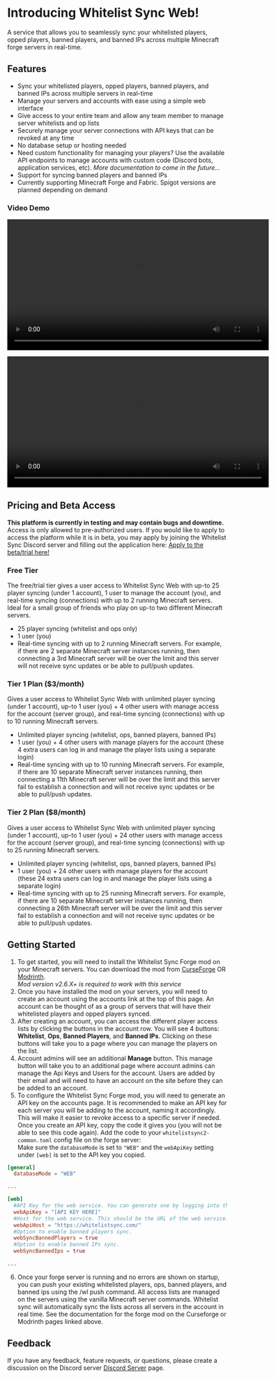 # Introducing Whitelist Sync Web!

A service that allows you to seamlessly sync your whitelisted players, opped players, banned players, and banned IPs across multiple Minecraft forge servers in real-time.

## Features

- Sync your whitelisted players, opped players, banned players, and banned IPs across multiple servers in real-time
- Manage your servers and accounts with ease using a simple web interface
- Give access to your entire team and allow any team member to manage server whitelists and op lists
- Securely manage your server connections with API keys that can be revoked at any time
- No database setup or hosting needed
- Need custom functionality for managing your players? Use the available API endpoints to manage accounts with custom code (Discord bots, application services, etc). *More documentation to come in the future...*
- Support for syncing banned players and banned IPs
- Currently supporting Minecraft Forge and Fabric. Spigot versions are planned depending on demand

### Video Demo

<video src='./assets/whitelisting.mp4' width=600></video>

<video src='./assets/opping-banning.mp4' width=600></video>

## Pricing and Beta Access

**This platform is currently in testing and may contain bugs and downtime.** Access is only allowed to pre-authorized users. If you would like to apply to access the platform while it is in beta, you may apply by joining the Whitelist Sync Discord server and filling out the application here: [Apply to the beta/trial here!](https://discord.gg/CrqvEVRmWS)

### Free Tier
The free/trial tier gives a user access to Whitelist Sync Web with up-to 25 player syncing (under 1 account), 1 user to manage the account (you), and real-time syncing (connections) with up to 2 running Minecraft servers. Ideal for a small group of friends who play on up-to two different Minecraft servers.
* 25 player syncing (whitelist and ops only)
* 1 user (you)
* Real-time syncing with up to 2 running Minecraft servers. For example, if there are 2 separate Minecraft server instances running,  then connecting a 3rd Minecraft server will be over the limit and this server will not receive sync updates or be able to pull/push updates.

### Tier 1 Plan ($3/month)
Gives a user access to Whitelist Sync Web with unlimited player syncing (under 1 account), up-to 1 user (you) + 4 other users with manage access for the account (server group), and real-time syncing (connections) with up to 10 running Minecraft servers.
* Unlimited player syncing (whitelist, ops, banned players, banned IPs)
* 1 user (you) + 4 other users with manage players for the account (these 4 extra users can log in and manage the player lists using a separate login)
* Real-time syncing with up to 10 running Minecraft servers. For example, if there are 10 separate Minecraft server instances running, then connecting a 11th Minecraft server will be over the limit and this server fail to establish a connection and will not receive sync updates or be able to pull/push updates.

### Tier 2 Plan ($8/month)
Gives a user access to Whitelist Sync Web with unlimited player syncing (under 1 account), up-to 1 user (you) + 24 other users with manage access for the account (server group), and real-time syncing (connections) with up to 25 running Minecraft servers.
* Unlimited player syncing (whitelist, ops, banned players, banned IPs)
* 1 user (you) + 24 other users with manage players for the account (these 24 extra users can log in and manage the player lists using a separate login)
* Real-time syncing with up to 25 running Minecraft servers. For example, if there are 10 separate Minecraft server instances running, then connecting a 26th Minecraft server will be over the limit and this server fail to establish a connection and will not receive sync updates or be able to pull/push updates.

## Getting Started

1. To get started, you will need to install the Whitelist Sync Forge mod on your Minecraft servers. You can download the mod from [CurseForge](https://www.curseforge.com/minecraft/mc-mods/whitelistsync2) OR [Modrinth](https://modrinth.com/mod/whitelistsync2).  
   *Mod version v2.6.X+ is required to work with this service*
2. Once you have installed the mod on your servers, you will need to create an account using the accounts link at the top of this page. An account can be thought of as a group of servers that will have their whitelisted players and opped players synced.
3. After creating an account, you can access the different player access lists by clicking the buttons in the account row. You will see 4 buttons: **Whitelist**, **Ops**, **Banned Players**, and **Banned IPs**. Clicking on these buttons will take you to a page where you can manage the players on the list.
4. Account admins will see an additional **Manage** button. This manage button will take you to an additional page where account admins can manage the Api Keys and Users for the account. Users are added by their email and will need to have an account on the site before they can be added to an account.
5. To configure the Whitelist Sync Forge mod, you will need to generate an API key on the accounts page. It is recommended to make an API key for each server you will be adding to the account, naming it accordingly. This will make it easier to revoke access to a specific server if needed. Once you create an API key, copy the code it gives you (you will not be able to see this code again). Add the code to your `whitelistsync2-common.toml` config file on the forge server:  
   Make sure the `databaseMode` is set to `"WEB"` and the `webApiKey` setting under `[web]` is set to the API key you copied.

```toml
[general]
  databaseMode = "WEB"

...

[web]
  #API Key for the web service. You can generate one by logging into the web service and adding a new API key to your account.
  webApiKey = "[API KEY HERE]"
  #Host for the web service. This should be the URL of the web service. You should never need to change this.
  webApiHost = "https://whitelistsync.com/"
  #Option to enable banned players sync.
  webSyncBannedPlayers = true
  #Option to enable banned IPs sync.
  webSyncBannedIps = true

...

```

6. Once your forge server is running and no errors are shown on startup, you can push your existing whitelisted players, ops, banned players, and banned ips using the /wl push command. All access lists are managed on the servers using the vanilla Minecraft server commands. Whitelist sync will automatically sync the lists across all servers in the account in real time. See the documentation for the forge mod on the Curseforge or Modrinth pages linked above.

## Feedback

If you have any feedback, feature requests, or questions, please create a discussion on the Discord server [Discord Server](https://discord.gg/7FMJN4kurr) page.

